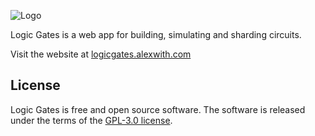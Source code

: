 ![Logo](../assets/logo.png "Logic Gates")

Logic Gates is a web app for building, simulating and sharding circuits.

Visit the website at [logicgates.alexwith.com](https://logicgates.alexwith.com/)

## License
Logic Gates is free and open source software. The software is released under the terms of the [GPL-3.0 license](https://github.com/alexwith/logic-gates/blob/main/LICENSE).
